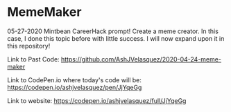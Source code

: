 # MemeMaker
05-27-2020 Mintbean CareerHack prompt! Create a meme creator. In this case, I done this topic before with little success. I will now expand upon it in this repository! 

Link to Past Code: https://github.com/AshJVelasquez/2020-04-24-meme-maker

Link to CodePen.io where today's code will be: https://codepen.io/ashjvelasquez/pen/JjYqeGg

Link to website: https://codepen.io/ashjvelasquez/full/JjYqeGg
